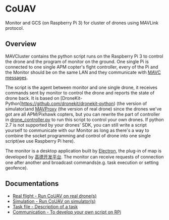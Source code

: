 # CoUAV

Monitor and GCS (on Raspberry Pi 3) for cluster of drones using MAVLink protocol.

## Overview

MAVCluster contains the python script runs on the Raspberry Pi 3 to control the drone and the program of monitor on the ground. One single Pi is connected to one single APM copter's fight controller, every of the Pi and the Monitor should be on the same LAN and they communicate with [MAVC messages](/docs/mavc_message.md).

The script is the agent between monitor and one single drone, it receives commands sent by monitor to control the drone and reports the state of drone back. It is based on [DroneKit-Python]https://github.com/dronekit/dronekit-python) (the version of simulator)and [MAVProxy](https://github.com/ArduPilot/MAVProxy) (the version of real drone) since the drones we've got are all APM/Pixhawk copters, but you can rewrite the part of controller in  [drone_controller.py](/Pi/drone_controller.py) to run this script to control your own drones. If python 2.7 is not supported by your drones' SDK, you can still write a script yourself to communicate with our Monitor as long as there's a way to combine the socket programming and control of drone into one single script(we use Raspberry Pi here).

The monitor is a desktop application built by [Electron](https://github.com/electron/electron), the plug-in of map is developed by [高德开发平台](https://lbs.amap.com/api/javascript-api/summary/). The monitor can receive requests of connection one after another and broadcast commands(e.g. task execution or setting geofence).

## Documentations

* [Real flight - Run CoUAV on real drone(s)](/docs/real_flight.md)
* [Simulation - Run CoUAV on simulator(s)](/docs/simulation.md)
* [Task file - Description of a task](/docs/task_file.md)
* [Communication - To develop your own script on RPi](/docs/communication.md)


